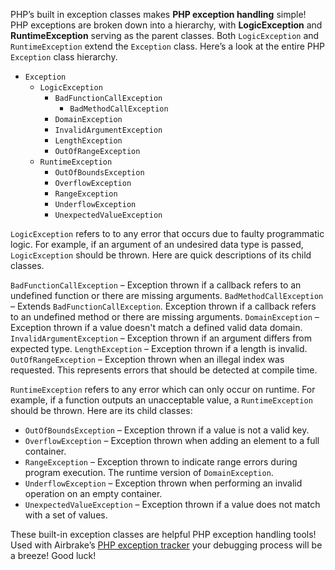 PHP’s built in exception classes makes **PHP exception handling** simple! PHP exceptions are broken down into a hierarchy, with **LogicException** and **RuntimeException** serving as the parent classes. Both `LogicException` and `RuntimeException` extend the `Exception` class. Here’s a look at the entire PHP `Exception` class hierarchy.

- `Exception`
  - `LogicException`
    - `BadFunctionCallException`
      - `BadMethodCallException`
    - `DomainException`
    - `InvalidArgumentException`
    - `LengthException`
    - `OutOfRangeException`
  - `RuntimeException`
    - `OutOfBoundsException`
    - `OverflowException`
    - `RangeException`
    - `UnderflowException`
    - `UnexpectedValueException`

`LogicException` refers to to any error that occurs due to faulty programmatic logic. For example, if an argument of an undesired data type is passed, `LogicException` should be thrown. Here are quick descriptions of its child classes.

`BadFunctionCallException` – Exception thrown if a callback refers to an undefined function or there are missing arguments.
`BadMethodCallException` – Extends `BadFunctionCallException`. Exception thrown if a callback refers to an undefined method or there are missing arguments.
`DomainException` – Exception thrown if a value doesn't match a defined valid data domain.
`InvalidArgumentException` – Exception thrown if an argument differs from expected type.
`LengthException` – Exception thrown if a length is invalid.
`OutOfRangeException` – Exception thrown when an illegal index was requested. This represents errors that should be detected at compile time.

`RuntimeException` refers to any error which can only occur on runtime. For example, if a function outputs an unacceptable value, a `RuntimeException` should be thrown. Here are its child classes:

- `OutOfBoundsException` – Exception thrown if a value is not a valid key.
- `OverflowException` – Exception thrown when adding an element to a full container.
- `RangeException` – Exception thrown to indicate range errors during program execution. The runtime version of `DomainException`.
- `UnderflowException` – Exception thrown when performing an invalid operation on an empty container.
- `UnexpectedValueException` – Exception thrown if a value does not match with a set of values.

These built-in exception classes are helpful PHP exception handling tools! Used with Airbrake’s [PHP exception tracker](https://airbrake.io/languages/php_bug_tracker) your debugging process will be a breeze! Good luck!